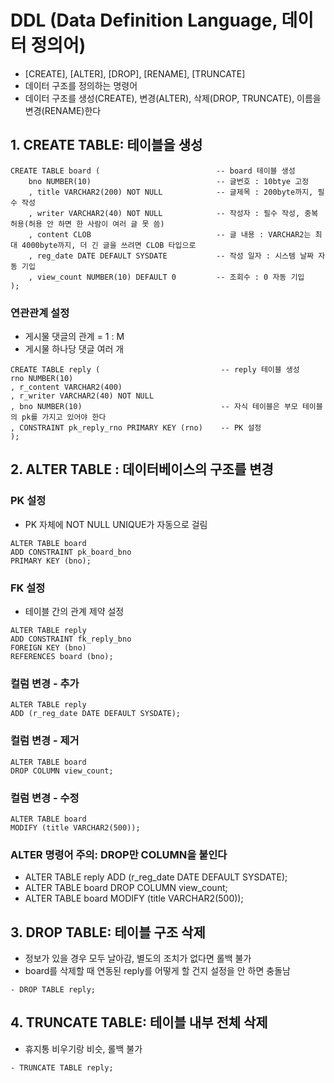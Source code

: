 # DDL (Data Definition Language, 데이터 정의어)
- [CREATE], [ALTER], [DROP], [RENAME], [TRUNCATE]
- 데이터 구조를 정의하는 명령어
- 데이터 구조를 생성(CREATE), 변경(ALTER), 삭제(DROP, TRUNCATE), 이름을 변경(RENAME)한다

## 1. CREATE TABLE: 테이블을 생성
```
CREATE TABLE board (                          -- board 테이블 생성
    bno NUMBER(10)                            -- 글번호 : 10btye 고정
    , title VARCHAR2(200) NOT NULL            -- 글제목 : 200byte까지, 필수 작성
    , writer VARCHAR2(40) NOT NULL            -- 작성자 : 필수 작성, 중복 허용(허용 안 하면 한 사람이 여러 글 못 씀)
    , content CLOB                            -- 글 내용 : VARCHAR2는 최대 4000byte까지, 더 긴 글을 쓰려면 CLOB 타입으로
    , reg_date DATE DEFAULT SYSDATE           -- 작성 일자 : 시스템 날짜 자동 기입
    , view_count NUMBER(10) DEFAULT 0         -- 조회수 : 0 자동 기입
);
```
### 연관관계 설정
- 게시물 댓글의 관계 = 1 : M
- 게시물 하나당 댓글 여러 개
```
CREATE TABLE reply (                           -- reply 테이블 생성
rno NUMBER(10)
, r_content VARCHAR2(400)
, r_writer VARCHAR2(40) NOT NULL
, bno NUMBER(10)                               -- 자식 테이블은 부모 테이블의 pk를 가지고 있어야 한다
, CONSTRAINT pk_reply_rno PRIMARY KEY (rno)    -- PK 설정
);
```

## 2. ALTER TABLE : 데이터베이스의 구조를 변경
### PK 설정
- PK 자체에 NOT NULL UNIQUE가 자동으로 걸림
``` 통째로 외우기
ALTER TABLE board
ADD CONSTRAINT pk_board_bno
PRIMARY KEY (bno);
```
### FK 설정
- 테이블 간의 관계 제약 설정
```
ALTER TABLE reply
ADD CONSTRAINT fk_reply_bno
FOREIGN KEY (bno)
REFERENCES board (bno);
```
### 컬럼 변경 - 추가
```
ALTER TABLE reply
ADD (r_reg_date DATE DEFAULT SYSDATE);
```
### 컬럼 변경 - 제거
```
ALTER TABLE board
DROP COLUMN view_count;
```
### 컬럼 변경 - 수정
```
ALTER TABLE board
MODIFY (title VARCHAR2(500));
```
### ALTER 명령어 주의: DROP만 COLUMN을 붙인다
- ALTER TABLE reply  ADD (r_reg_date DATE DEFAULT SYSDATE);
- ALTER TABLE board DROP COLUMN view_count;
- ALTER TABLE board MODIFY (title VARCHAR2(500));


## 3. DROP TABLE: 테이블 구조 삭제
- 정보가 있을 경우 모두 날아감, 별도의 조치가 없다면 롤백 불가
- board를 삭제할 때 연동된 reply를 어떻게 할 건지 설정을 안 하면 충돌남
```
- DROP TABLE reply;
```
## 4. TRUNCATE TABLE: 테이블 내부 전체 삭제
- 휴지통 비우기랑 비슷, 롤백 불가
```
- TRUNCATE TABLE reply;
```





